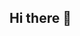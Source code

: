 ## Hi there 👋

<!--
**GabrielOscarMeza/GabrielOscarMeza** is a ✨ _special_ ✨ repository because its `README.md` (this file) appears on your GitHub profile.

Here are some ideas to get you started:

- 🔭 I’m currently working on react project.
- 🌱 I’m currently learning about React.
- 💬 Ask me about Software Problems.
-->
